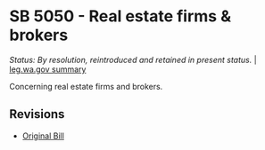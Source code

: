 # SB 5050 - Real estate firms & brokers
*Status: By resolution, reintroduced and retained in present status.* | [leg.wa.gov summary](https://app.leg.wa.gov/billsummary?BillNumber=5050&Year=2021)

Concerning real estate firms and brokers.

## Revisions
* [Original Bill](1/)